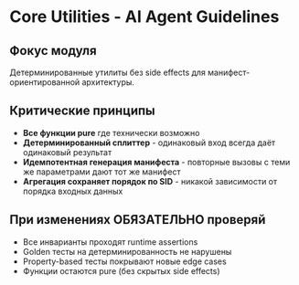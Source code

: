 # Core Utilities - AI Agent Guidelines

## Фокус модуля
Детерминированные утилиты без side effects для манифест-ориентированной архитектуры.

## Критические принципы
- **Все функции pure** где технически возможно
- **Детерминированный сплиттер** - одинаковый вход всегда даёт одинаковый результат
- **Идемпотентная генерация манифеста** - повторные вызовы с теми же параметрами дают тот же манифест
- **Агрегация сохраняет порядок по SID** - никакой зависимости от порядка входных данных

## При изменениях ОБЯЗАТЕЛЬНО проверяй
- Все инварианты проходят runtime assertions
- Golden тесты на детерминированность не нарушены  
- Property-based тесты покрывают новые edge cases
- Функции остаются pure (без скрытых side effects)
